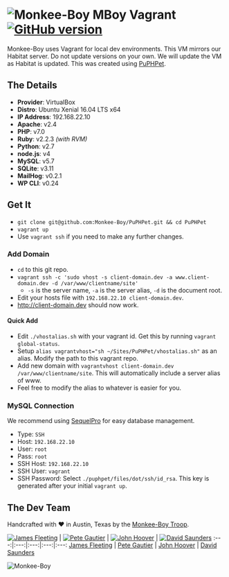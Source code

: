 ![Monkee-Boy](https://dujrsrsgsd3nh.cloudfront.net/img/emoticons/113009/mboy-1403710932.jpg) MBoy Vagrant [![GitHub version](https://badge.fury.io/gh/Monkee-Boy%2FPuPHPet.svg)](https://badge.fury.io/gh/Monkee-Boy%2FPuPHPet)
==============

Monkee-Boy uses Vagrant for local dev environments. This VM mirrors our Habitat server. Do not update versions on your own. We will update the VM as Habitat is updated. This was created using [PuPHPet](https://puphpet.com).

## The Details

* **Provider**: VirtualBox
* **Distro**: Ubuntu Xenial 16.04 LTS x64
* **IP Address**: 192.168.22.10
* **Apache**: v2.4
* **PHP**: v7.0
* **Ruby**: v2.2.3 *(with RVM)*
* **Python**: v2.7
* **node.js**: v4
* **MySQL**: v5.7
* **SQLite**: v3.11
* **MailHog**: v0.2.1
* **WP CLI**: v0.24


## Get It

* `git clone git@github.com:Monkee-Boy/PuPHPet.git && cd PuPHPet`
* `vagrant up`
* Use `vagrant ssh` if you need to make any further changes.

### Add Domain

* `cd` to this git repo.
* `vagrant ssh -c 'sudo vhost -s client-domain.dev -a www.client-domain.dev -d /var/www/clientname/site'`
  * `-s` is the server name, `-a` is the server alias, `-d` is the document root.
* Edit your hosts file with `192.168.22.10 client-domain.dev`.
* http://client-domain.dev should now work.

#### Quick Add

* Edit `./vhostalias.sh` with your vagrant id. Get this by running `vagrant global-status`.
* Setup `alias vagrantvhost="sh ~/Sites/PuPHPet/vhostalias.sh"` as an alias. Modify the path to this vagrant repo.
* Add new domain with `vagrantvhost client-domain.dev /var/www/clientname/site`. This will automatically include a server alias of www.
* Feel free to modify the alias to whatever is easier for you.

### MySQL Connection

We recommend using [SequelPro](http://www.sequelpro.com/) for easy database management.

* Type: `SSH`
* Host: `192.168.22.10`
* User: `root`
* Pass: `root`
* SSH Host: `192.168.22.10`
* SSH User: `vagrant`
* SSH Password: Select `./puphpet/files/dot/ssh/id_rsa`. This key is generated after your initial `vagrant up`.


## The Dev Team

Handcrafted with ♥ in Austin, Texas by the [Monkee-Boy Troop](https://www.monkee-boy.com/who/the-troop/).

[![James Fleeting](https://avatars0.githubusercontent.com/u/23062?s=144)](https://github.com/fleeting) | [![Pete Gautier](https://avatars2.githubusercontent.com/u/5394199?v=3&s=144)](https://github.com/pgautier404) | [![John Hoover](https://avatars3.githubusercontent.com/u/48278?v=3&s=144)](https://github.com/defvayne23) | [![David Saunders](https://avatars3.githubusercontent.com/u/4614981?v=3&s=144)](https://github.com/djsaun)
:---:|:---:|:---:|:---:|:---:
[James Fleeting](https://github.com/fleeting) | [Pete Gautier](https://github.com/pgautier404) | [John Hoover](https://github.com/defvayne23) | [David Saunders](https://github.com/djsaun)

![Monkee-Boy](http://assets.monkee-boy.com/mboy-logo-tagline.jpg)
